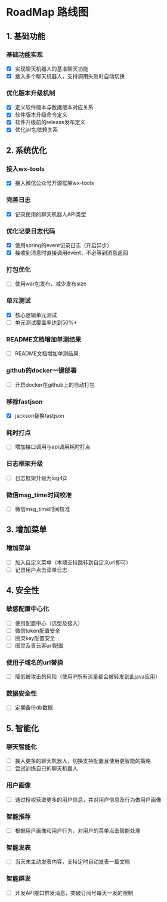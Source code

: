 # RoadMap 路线图

## 1. 基础功能
### 基础功能实现
- [x] 实现聊天机器人的基准聊天功能
- [x] 接入多个聊天机器人，支持调用失败时自动切换
### 优化版本升级机制
- [x] 定义软件版本与数据版本对应关系
- [x] 软件版本升级命令定义
- [x] 软件升级前的release发布定义
- [x] 优化jar包依赖关系

## 2. 系统优化
### 接入wx-tools
- [x] 接入微信公众号开源框架wx-tools
### 完善日志
- [x] 记录使用的聊天机器人API类型
### 优化记录日志代码
- [x] 使用spring的event记录日志（开启异步）
- [x] 接收到消息时直接调用event，不必等到消息返回
### 打包优化
- [ ] 使用war包发布，减少发布size
### 单元测试
- [x] 核心逻辑单元测试
- [ ] 单元测试覆盖率达到50%+
### README文档增加单测结果
- [ ] README文档增加单测结果
### github的docker一键部署
- [ ] 开启docker在github上的自动打包
### 移除fastjson
- [x] jackson替换fastjson
### 耗时打点
- [ ] 增加接口调用与api调用耗时打点
### 日志框架升级
- [ ] 日志框架升级为log4j2
### 微信msg_time时间校准
- [ ] 微信msg_time时间校准

## 3. 增加菜单
### 增加菜单
- [ ] 加入自定义菜单（本期支持跳转到自定义url即可）
- [ ] 记录用户点击菜单日志

## 4. 安全性
### 敏感配置中心化
- [ ] 使用配置中心（选型及接入）
- [ ] 微信token配置安全
- [ ] 图灵key配置安全
- [ ] 图灵及青云客url配置
### 使用子域名的url替换
- [ ] 降低被攻击的风险（使用IP所有流量都会被转发到此java应用）
### 数据安全性
- [ ] 定期备份db数据

## 5. 智能化
### 聊天智能化
- [ ] 接入更多的聊天机器人，切换支持配置且使用更智能的策略
- [ ] 尝试训练自己的聊天机器人
### 用户画像
- [ ] 通过授权获取更多的用户信息，并对用户信息及行为做用户画像
### 智能推荐
- [ ] 根据用户画像和用户行为，对用户的菜单点击智能处理
### 智能发表
- [ ] 当天未主动发表内容，支持定时自动发表一篇文档
### 智能群发
- [ ] 开发API接口群发消息，突破订阅号每天一发的限制